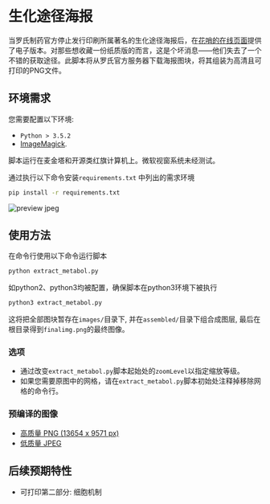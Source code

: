# 生化途径海报

当罗氏制药官方停止发行印刷所属著名的生化途径海报后，在[花哨的在线页面](http://biochemical-pathways.com/#/map/1)提供了电子版本。对那些想收藏一份纸质版的而言，这是个坏消息——他们失去了一个不错的获取途径。此脚本将从罗氏官方服务器下载海报图块，将其组装为高清且可打印的PNG文件。

## 环境需求
您需要配置以下环境:
* `Python > 3.5.2`
* [ImageMagick](http://www.imagemagick.org/script/index.php).

脚本运行在麦金塔和开源类红旗计算机上。微软视窗系统未经测试。

通过执行以下命令安装`requirements.txt` 中列出的需求环境

```bash
pip install -r requirements.txt
```

![preview jpeg](preview.jpg)


## 使用方法

在命令行使用以下命令运行脚本
```bash
python extract_metabol.py
```

如python2、python3均被配置，确保脚本在python3环境下被执行
```bash
python3 extract_metabol.py
```

这将把全部图块暂存在`images/`目录下, 并在`assembled/`目录下组合成图层, 最后在根目录得到`finalimg.png`的最终图像。

### 选项
* 通过改变`extract_metabol.py`脚本起始处的`zoomLevel`以指定缩放等级。
* 如果您需要原图中的网格，请在`extract_metabol.py`脚本初始处注释掉移除网格的命令行。

### 预编译的图像
- [高质量 PNG (13654 x 9571 px)](prebuilt_hires.png)
- [低质量 JPEG](prebuilt_lores.jpg)

## 后续预期特性
- 可打印第二部分: 细胞机制
